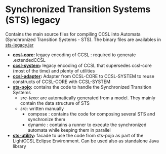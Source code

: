# Synchronized Transition Systems (STS) legacy

Contains the main source files for compiling CCSL into Automata (Synchronized Transition Systems - STS).
The binary files are availables in [sts-legacy.jar](../dependencies/jar/) 

- **[ccsl-core](ccsl-core/):** legacy encoding of CCSL : required to generate .extendedCCSL
- **[ccsl-system](ccsl-system/):** legacy encoding of CCSL that supersedes ccsl-core  (most of the time) and plenty of utilities
- **[ccsl-adapter](ccsl-adapter/):** Adapter from CCSL-CORE to CCSL-SYSTEM to reuse constructs of CCSL-CORE with CCSL-SYSTEM
- **[sts-pojo](sts-pojo/):** contains the code to handle the Synchronized Transition Systems
  - *src-texo:* are automatically generated from a model. They mainly contain the data structure of STS
  - *src:* written manually
    - compose : contains the code for composing several STS and synchronize them
    - dynamic : contains a runner to execute the synchronized automata while keeping them in parallel
 - **[sts-utility](sts-utility):** facade to use the code from sts-pojo as part of the LightCCSL Eclipse Environment. Can be used also as standalone Java library   
 
